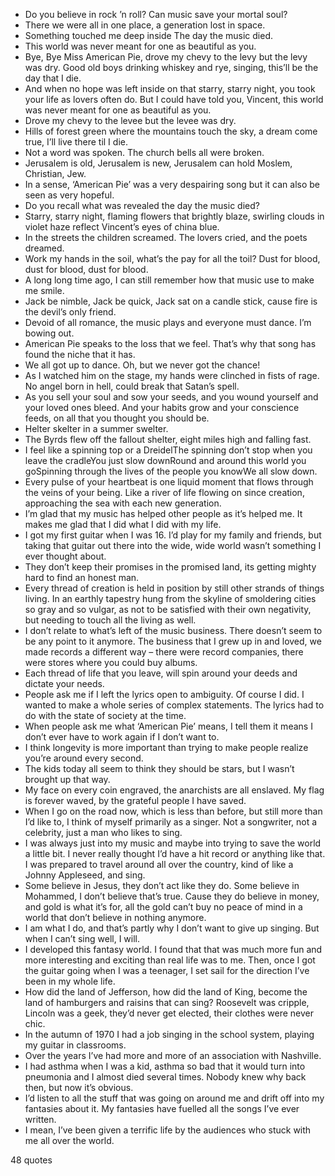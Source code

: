  - Do you believe in rock ’n roll? Can music save your mortal soul?
 - There we were all in one place, a generation lost in space.
 - Something touched me deep inside The day the music died.
 - This world was never meant for one as beautiful as you.
 - Bye, Bye Miss American Pie, drove my chevy to the levy but the levy was dry. Good old boys drinking whiskey and rye, singing, this’ll be the day that I die.
 - And when no hope was left inside on that starry, starry night, you took your life as lovers often do. But I could have told you, Vincent, this world was never meant for one as beautiful as you.
 - Drove my chevy to the levee but the levee was dry.
 - Hills of forest green where the mountains touch the sky, a dream come true, I’ll live there til I die.
 - Not a word was spoken. The church bells all were broken.
 - Jerusalem is old, Jerusalem is new, Jerusalem can hold Moslem, Christian, Jew.
 - In a sense, ‘American Pie’ was a very despairing song but it can also be seen as very hopeful.
 - Do you recall what was revealed the day the music died?
 - Starry, starry night, flaming flowers that brightly blaze, swirling clouds in violet haze reflect Vincent’s eyes of china blue.
 - In the streets the children screamed. The lovers cried, and the poets dreamed.
 - Work my hands in the soil, what’s the pay for all the toil? Dust for blood, dust for blood, dust for blood.
 - A long long time ago, I can still remember how that music use to make me smile.
 - Jack be nimble, Jack be quick, Jack sat on a candle stick, cause fire is the devil’s only friend.
 - Devoid of all romance, the music plays and everyone must dance. I’m bowing out.
 - American Pie speaks to the loss that we feel. That’s why that song has found the niche that it has.
 - We all got up to dance. Oh, but we never got the chance!
 - As I watched him on the stage, my hands were clinched in fists of rage. No angel born in hell, could break that Satan’s spell.
 - As you sell your soul and sow your seeds, and you wound yourself and your loved ones bleed. And your habits grow and your conscience feeds, on all that you thought you should be.
 - Helter skelter in a summer swelter.
 - The Byrds flew off the fallout shelter, eight miles high and falling fast.
 - I feel like a spinning top or a DreidelThe spinning don’t stop when you leave the cradleYou just slow downRound and around this world you goSpinning through the lives of the people you knowWe all slow down.
 - Every pulse of your heartbeat is one liquid moment that flows through the veins of your being. Like a river of life flowing on since creation, approaching the sea with each new generation.
 - I’m glad that my music has helped other people as it’s helped me. It makes me glad that I did what I did with my life.
 - I got my first guitar when I was 16. I’d play for my family and friends, but taking that guitar out there into the wide, wide world wasn’t something I ever thought about.
 - They don’t keep their promises in the promised land, its getting mighty hard to find an honest man.
 - Every thread of creation is held in position by still other strands of things living. In an earthly tapestry hung from the skyline of smoldering cities so gray and so vulgar, as not to be satisfied with their own negativity, but needing to touch all the living as well.
 - I don’t relate to what’s left of the music business. There doesn’t seem to be any point to it anymore. The business that I grew up in and loved, we made records a different way – there were record companies, there were stores where you could buy albums.
 - Each thread of life that you leave, will spin around your deeds and dictate your needs.
 - People ask me if I left the lyrics open to ambiguity. Of course I did. I wanted to make a whole series of complex statements. The lyrics had to do with the state of society at the time.
 - When people ask me what ‘American Pie’ means, I tell them it means I don’t ever have to work again if I don’t want to.
 - I think longevity is more important than trying to make people realize you’re around every second.
 - The kids today all seem to think they should be stars, but I wasn’t brought up that way.
 - My face on every coin engraved, the anarchists are all enslaved. My flag is forever waved, by the grateful people I have saved.
 - When I go on the road now, which is less than before, but still more than I’d like to, I think of myself primarily as a singer. Not a songwriter, not a celebrity, just a man who likes to sing.
 - I was always just into my music and maybe into trying to save the world a little bit. I never really thought I’d have a hit record or anything like that. I was prepared to travel around all over the country, kind of like a Johnny Appleseed, and sing.
 - Some believe in Jesus, they don’t act like they do. Some believe in Mohammed, I don’t believe that’s true. Cause they do believe in money, and gold is what it’s for, all the gold can’t buy no peace of mind in a world that don’t believe in nothing anymore.
 - I am what I do, and that’s partly why I don’t want to give up singing. But when I can’t sing well, I will.
 - I developed this fantasy world. I found that that was much more fun and more interesting and exciting than real life was to me. Then, once I got the guitar going when I was a teenager, I set sail for the direction I’ve been in my whole life.
 - How did the land of Jefferson, how did the land of King, become the land of hamburgers and raisins that can sing? Roosevelt was cripple, Lincoln was a geek, they’d never get elected, their clothes were never chic.
 - In the autumn of 1970 I had a job singing in the school system, playing my guitar in classrooms.
 - Over the years I’ve had more and more of an association with Nashville.
 - I had asthma when I was a kid, asthma so bad that it would turn into pneumonia and I almost died several times. Nobody knew why back then, but now it’s obvious.
 - I’d listen to all the stuff that was going on around me and drift off into my fantasies about it. My fantasies have fuelled all the songs I’ve ever written.
 - I mean, I’ve been given a terrific life by the audiences who stuck with me all over the world.

48 quotes